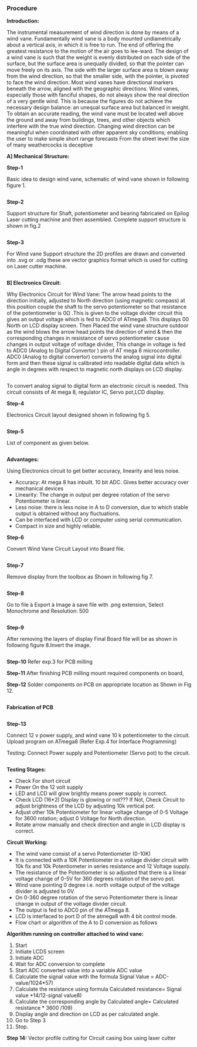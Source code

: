 ### Procedure
**Introduction:**

The instrumental measurement of wind direction is done by means of a wind vane. Fundamentally wind vane is a body mounted undiametrically about a vertical axis, in which it is free to run. The end of offering the greatest resistance to the motion of the air goes to lee-ward.
The design of a wind vane is such that the weight is evenly distributed on each side of the surface, but the surface area is unequally divided, so that the pointer can move freely on its axis. The side with the larger surface area is blown away from the wind direction, so that the smaller side, with the pointer, is pivoted to face the wind direction. Most wind vanes have directional markers beneath the arrow, aligned with the geographic directions.
Wind vanes, especially those with fanciful shapes, do not always show the real direction of a very gentle wind. This is because the figures do not achieve the necessary design balance: an unequal surface area but balanced in weight.
To obtain an accurate reading, the wind vane must be located well above the ground and away from buildings, trees, and other objects which interfere with the true wind direction. Changing wind direction can be meaningful when coordinated with other apparent sky conditions; enabling the user to make simple short range forecasts From the street level the size of many weathercocks is deceptive

**A] Mechanical Structure:**

**Step-1**

Basic idea to design wind vane, schematic of wind vane shown in following figure 1.

<center><img src="images/img1.JPG" title=""/></center>

**Step-2**

Support structure for Shaft, potentiometer and bearing fabricated on Epilog Laser cutting machine and then assembled. Complete support structure is shown in fig.2

<center><img src="images/img2.JPG" title=""/></center>

**Step-3**

For Wind vane Support structure the 2D profiles are drawn and converted into .svg or .odg these are vector graphics format which is used for cutting on Laser cutter machine.

<center><img src="images/img3.JPG" title=""/></center>

**B] Electronics Circuit:**

Why Electronics Circuit for Wind Vane:
The arrow head points to the direction initially, adjusted to North direction (using magnetic compass) at this position couple the shaft to the servo potentiometer so that resistance of the potentiometer is 0Ω .This is given to the voltage divider circuit this gives an output voltage which is fed to ADC0 of ATmega8. This displays 00 North on LCD display screen.
Then Placed the wind vane structure outdoor as the wind blows the arrow head points the direction of wind & then the corresponding changes in resistance of servo potentiometer cause changes in output voltage of voltage divider, This change in voltage is fed to ADC0 (Analog to Digital Convertor ) pin of AT mega 8 microcontroller. ADC0 (Analog to digital convertor) converts the analog signal into digital form and then these signal is calibrated into readable digital data which is angle in degrees with respect to magnetic north displays on LCD display.

<center><img src="images/img4.JPG" title=""/></center>

To convert analog signal to digital form an electronic circuit is needed. This circuit consists of At mega 8, regulator IC, Servo pot,LCD display.

**Step-4**

Electronics Circuit layout designed shown in following fig 5.

<center><img src="images/img5.JPG" title=""/></center>

**Step-5**

List of component as given below.

<center><img src="images/img6.JPG" title=""/></center>

**Advantages:**

Using Electronics circuit to get better accuracy, linearity and less noise.
* Accuracy: At mega 8 has inbuilt. 10 bit ADC. Gives better accuracy over mechanical devices
* Linearity: The change in output per degree rotation of the servo Potentiometer is linear.
* Less noise: there is less noise in A to D conversion, due to which stable output is obtained without any fluctuations.
* Can be interfaced with LCD or computer using serial communication.
* Compact in size and highly reliable.

**Step-6**

Convert Wind Vane Circuit Layout into Board file.

<center><img src="images/img7.JPG" title=""/></center>

**Step-7**

Remove display from the toolbox as Shown in following fig 7.

<center><img src="images/img8.JPG" title=""/></center>

**Step-8**

Go to file à Export à Image à save file with .png extension, Select Monochrome and Resolution: 500

<center><img src="images/img9.JPG" title=""/></center>

**Step-9**

After removing the layers of display Final Board file will be as shown in following figure 8.Invert the image.

<center><img src="images/img10.JPG" title=""/></center>

**Step-10**
Refer exp.3 for PCB milling

**Step-11**
After finishing PCB milling mount required components on board,

**Step-12**
Solder components on PCB on appropriate location as Shown in Fig 12.

<center><img src="images/img11.JPG" title=""/></center>

**Fabrication of PCB**

<center><img src="images/img12.JPG" title=""/></center>

**Step-13**

Connect 12 v power supply, and wind vane 10 k potentiometer to the circuit. Upload program on ATmega8 (Refer Exp.4 for Interface Programming)

Testing: Connect Power supply and Potentiometer (Servo pot) to the circuit.

<center><img src="images/img13.JPG" title=""/></center>

**Testing Stages:**
* Check For short circuit
* Power On the 12 volt supply
* LED and LCD will glow brightly means power supply is correct.
* Check LCD (16*2) Display is glowing or not??? If Not, Check Circuit to adjust brightness of the LCD by adjusting 10k vertical pot.
* Adjust other 10k Potentiometer for linear voltage change of 0-5 Voltage for 3600 rotation; adjust 0 Voltage for North direction.
* Rotate arrow manually and check direction and angle in LCD display is correct.

**Circuit Working:**

* The wind vane consist of a servo Potentiometer (0-10K)
* It is connected with a 10K Potentiometer in a voltage divider circuit with 10k fix and 10k Potentiometer in series resistance and 12 Voltage supply.
* The resistance of the Potentiometer is so adjusted that there is a linear voltage change of 0-5V for 360 degrees rotation of the servo pot.
* Wind vane pointing 0 degree i.e. north voltage output of the voltage divider is adjusted to 0V.
* On 0-360 degree rotation of the servo Potentiometer there is linear change in output of the voltage divider circuit.
* The output is fed to ADC0 pin of the ATmega 8.
* LCD is interfaced to port D of the atmega8 with 4 bit control mode.
* Flow chart or algorithm of the A to D conversion as follows

**Algorithm running on controller attached to wind vane:**
1. Start
2. Initiate LCDS screen
3. Initiate ADC
4. Wait for ADC conversion to complete
5. Start ADC converted value into a variable ADC value
6. Calculate the signal value with the formula
	Signal Value = ADC-value/1024*57)
7. Calculate the resistance using formula
	Calculated resistance= Signal value *14/12-signal value8)
8. Calculate the corresponding angle by
	Calculated angle= Calculated resistance * 3600 /109)
9. Display angle and direction on LCD as per calculated angle.
10. Go to Step 3
11. Stop.

**Step 14:** Vector profile cutting for Circuit casing box using laser cutter

<center><img src="images/img14.JPG" title=""/></center>

<center><img src="images/img15.JPG" title=""/></center>
